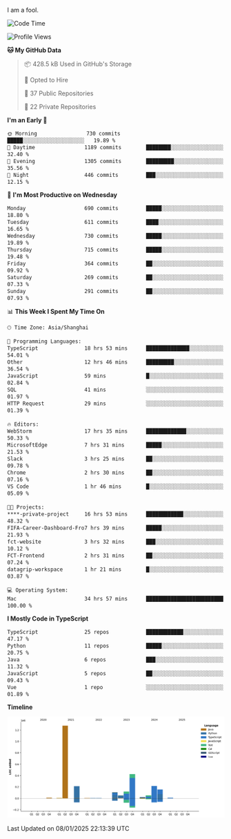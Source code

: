 I am a fool.

<!--START_SECTION:waka-->
![Code Time](http://img.shields.io/badge/Code%20Time-2%2C399%20hrs%2058%20mins-blue)

![Profile Views](http://img.shields.io/badge/Profile%20Views-0-blue)

**🐱 My GitHub Data** 

> 📦 428.5 kB Used in GitHub's Storage 
 > 
> 💼 Opted to Hire
 > 
> 📜 37 Public Repositories 
 > 
> 🔑 22 Private Repositories 
 > 
**I'm an Early 🐤** 

```text
🌞 Morning                730 commits         █████░░░░░░░░░░░░░░░░░░░░   19.89 % 
🌆 Daytime                1189 commits        ████████░░░░░░░░░░░░░░░░░   32.40 % 
🌃 Evening                1305 commits        █████████░░░░░░░░░░░░░░░░   35.56 % 
🌙 Night                  446 commits         ███░░░░░░░░░░░░░░░░░░░░░░   12.15 % 
```
📅 **I'm Most Productive on Wednesday** 

```text
Monday                   690 commits         █████░░░░░░░░░░░░░░░░░░░░   18.80 % 
Tuesday                  611 commits         ████░░░░░░░░░░░░░░░░░░░░░   16.65 % 
Wednesday                730 commits         █████░░░░░░░░░░░░░░░░░░░░   19.89 % 
Thursday                 715 commits         █████░░░░░░░░░░░░░░░░░░░░   19.48 % 
Friday                   364 commits         ██░░░░░░░░░░░░░░░░░░░░░░░   09.92 % 
Saturday                 269 commits         ██░░░░░░░░░░░░░░░░░░░░░░░   07.33 % 
Sunday                   291 commits         ██░░░░░░░░░░░░░░░░░░░░░░░   07.93 % 
```


📊 **This Week I Spent My Time On** 

```text
🕑︎ Time Zone: Asia/Shanghai

💬 Programming Languages: 
TypeScript               18 hrs 53 mins      ██████████████░░░░░░░░░░░   54.01 % 
Other                    12 hrs 46 mins      █████████░░░░░░░░░░░░░░░░   36.54 % 
JavaScript               59 mins             █░░░░░░░░░░░░░░░░░░░░░░░░   02.84 % 
SQL                      41 mins             ░░░░░░░░░░░░░░░░░░░░░░░░░   01.97 % 
HTTP Request             29 mins             ░░░░░░░░░░░░░░░░░░░░░░░░░   01.39 % 

🔥 Editors: 
WebStorm                 17 hrs 35 mins      █████████████░░░░░░░░░░░░   50.33 % 
MicrosoftEdge            7 hrs 31 mins       █████░░░░░░░░░░░░░░░░░░░░   21.53 % 
Slack                    3 hrs 25 mins       ██░░░░░░░░░░░░░░░░░░░░░░░   09.78 % 
Chrome                   2 hrs 30 mins       ██░░░░░░░░░░░░░░░░░░░░░░░   07.16 % 
VS Code                  1 hr 46 mins        █░░░░░░░░░░░░░░░░░░░░░░░░   05.09 % 

🐱‍💻 Projects: 
****-private-project     16 hrs 53 mins      ████████████░░░░░░░░░░░░░   48.32 % 
FIFA-Career-Dashboard-Fro7 hrs 39 mins       █████░░░░░░░░░░░░░░░░░░░░   21.93 % 
fct-website              3 hrs 32 mins       ███░░░░░░░░░░░░░░░░░░░░░░   10.12 % 
FCT-Frontend             2 hrs 31 mins       ██░░░░░░░░░░░░░░░░░░░░░░░   07.24 % 
datagrip-workspace       1 hr 21 mins        █░░░░░░░░░░░░░░░░░░░░░░░░   03.87 % 

💻 Operating System: 
Mac                      34 hrs 57 mins      █████████████████████████   100.00 % 
```

**I Mostly Code in TypeScript** 

```text
TypeScript               25 repos            ████████████░░░░░░░░░░░░░   47.17 % 
Python                   11 repos            █████░░░░░░░░░░░░░░░░░░░░   20.75 % 
Java                     6 repos             ███░░░░░░░░░░░░░░░░░░░░░░   11.32 % 
JavaScript               5 repos             ██░░░░░░░░░░░░░░░░░░░░░░░   09.43 % 
Vue                      1 repo              ░░░░░░░░░░░░░░░░░░░░░░░░░   01.89 % 
```



**Timeline**

![Lines of Code chart](https://raw.githubusercontent.com/VeejaLiu/VeejaLiu/master/assets/bar_graph.png)


 Last Updated on 08/01/2025 22:13:39 UTC
<!--END_SECTION:waka-->
